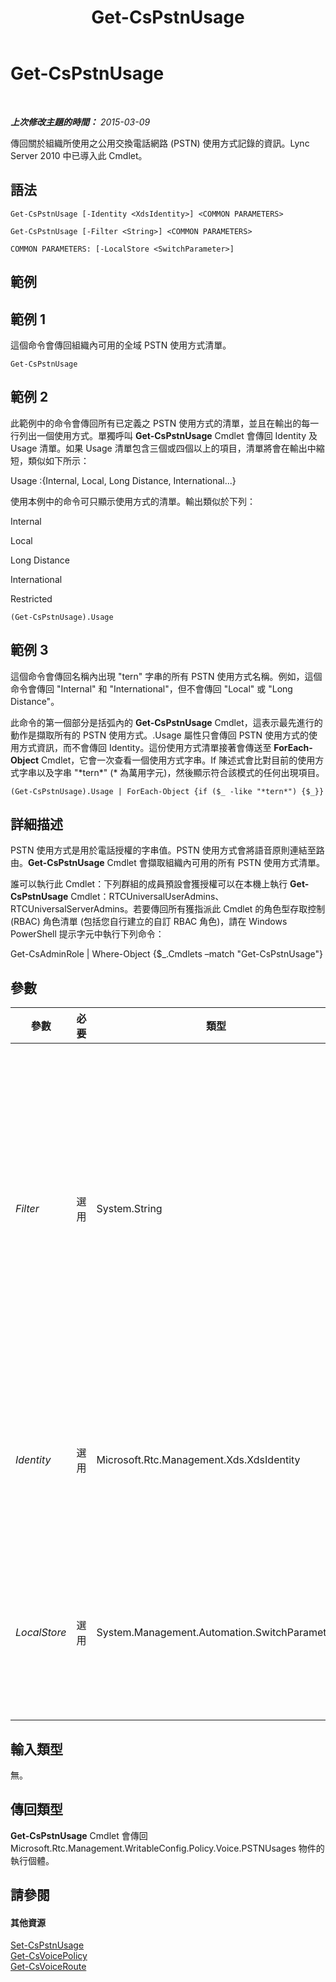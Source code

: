 ﻿---
title: Get-CsPstnUsage
TOCTitle: Get-CsPstnUsage
ms:assetid: 9dc82b88-303b-4678-8298-0dbc769f6781
ms:mtpsurl: https://technet.microsoft.com/zh-tw/library/Gg412734(v=OCS.15)
ms:contentKeyID: 49291833
ms.date: 08/24/2015
mtps_version: v=OCS.15
ms.translationtype: HT
---

# Get-CsPstnUsage

 

_**上次修改主題的時間：** 2015-03-09_

傳回關於組織所使用之公用交換電話網路 (PSTN) 使用方式記錄的資訊。Lync Server 2010 中已導入此 Cmdlet。

## 語法

    Get-CsPstnUsage [-Identity <XdsIdentity>] <COMMON PARAMETERS>

    Get-CsPstnUsage [-Filter <String>] <COMMON PARAMETERS>

    COMMON PARAMETERS: [-LocalStore <SwitchParameter>]

## 範例

## 範例 1

這個命令會傳回組織內可用的全域 PSTN 使用方式清單。

    Get-CsPstnUsage

## 範例 2

此範例中的命令會傳回所有已定義之 PSTN 使用方式的清單，並且在輸出的每一行列出一個使用方式。單獨呼叫 **Get-CsPstnUsage** Cmdlet 會傳回 Identity 及 Usage 清單。如果 Usage 清單包含三個或四個以上的項目，清單將會在輸出中縮短，類似如下所示：

Usage :{Internal, Local, Long Distance, International...}

使用本例中的命令可只顯示使用方式的清單。輸出類似於下列：

Internal

Local

Long Distance

International

Restricted

    (Get-CsPstnUsage).Usage

## 範例 3

這個命令會傳回名稱內出現 "tern" 字串的所有 PSTN 使用方式名稱。例如，這個命令會傳回 "Internal" 和 "International"，但不會傳回 "Local" 或 "Long Distance"。

此命令的第一個部分是括弧內的 **Get-CsPstnUsage** Cmdlet，這表示最先進行的動作是擷取所有的 PSTN 使用方式。.Usage 屬性只會傳回 PSTN 使用方式的使用方式資訊，而不會傳回 Identity。這份使用方式清單接著會傳送至 **ForEach-Object** Cmdlet，它會一次查看一個使用方式字串。If 陳述式會比對目前的使用方式字串以及字串 "\*tern\*" (\* 為萬用字元)，然後顯示符合該模式的任何出現項目。

    (Get-CsPstnUsage).Usage | ForEach-Object {if ($_ -like "*tern*") {$_}}

## 詳細描述

PSTN 使用方式是用於電話授權的字串值。PSTN 使用方式會將語音原則連結至路由。**Get-CsPstnUsage** Cmdlet 會擷取組織內可用的所有 PSTN 使用方式清單。

誰可以執行此 Cmdlet：下列群組的成員預設會獲授權可以在本機上執行 **Get-CsPstnUsage** Cmdlet：RTCUniversalUserAdmins、RTCUniversalServerAdmins。若要傳回所有獲指派此 Cmdlet 的角色型存取控制 (RBAC) 角色清單 (包括您自行建立的自訂 RBAC 角色)，請在 Windows PowerShell 提示字元中執行下列命令：

Get-CsAdminRole | Where-Object {$\_.Cmdlets –match "Get-CsPstnUsage"}

## 參數


<table>
<colgroup>
<col style="width: 25%" />
<col style="width: 25%" />
<col style="width: 25%" />
<col style="width: 25%" />
</colgroup>
<thead>
<tr class="header">
<th>參數</th>
<th>必要</th>
<th>類型</th>
<th>說明</th>
</tr>
</thead>
<tbody>
<tr class="odd">
<td><p><em>Filter</em></p></td>
<td><p>選用</p></td>
<td><p>System.String</p></td>
<td><p>Filter 參數允許您只擷取 Identity 符合特定萬用字元字串的 PSTN 使用方式。不過，PSTN 使用方式唯一可用的 Identity 是 Global，因此此參數對此 Cmdlet 沒有作用。</p></td>
</tr>
<tr class="even">
<td><p><em>Identity</em></p></td>
<td><p>選用</p></td>
<td><p>Microsoft.Rtc.Management.Xds.XdsIdentity</p></td>
<td><p>套用這些設定的層級。唯一可以套用至 PSTN 使用方式的 Identity 是 Global。</p></td>
</tr>
<tr class="odd">
<td><p><em>LocalStore</em></p></td>
<td><p>選用</p></td>
<td><p>System.Management.Automation.SwitchParameter</p></td>
<td><p>從本機資料存放區擷取 PSTN 使用方式資訊，而不從主要的 中央管理存放區 擷取。</p></td>
</tr>
</tbody>
</table>


## 輸入類型

無。

## 傳回類型

**Get-CsPstnUsage** Cmdlet 會傳回 Microsoft.Rtc.Management.WritableConfig.Policy.Voice.PSTNUsages 物件的執行個體。

## 請參閱

#### 其他資源

[Set-CsPstnUsage](set-cspstnusage.md)  
[Get-CsVoicePolicy](get-csvoicepolicy.md)  
[Get-CsVoiceRoute](get-csvoiceroute.md)

